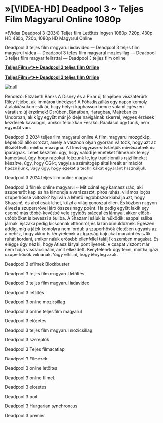 # »[VIDEA-HD] Deadpool 3 ~ Teljes Film Magyarul Online 1080p

*!Videa Deadpool 3 (2024) Teljes film Letöltés ingyen 1080p, 720p, 480p HD  480p, 720p, 1080p HD Magyarul Online

Deadpool 3 teljes film magyarul indavideo — Deadpool 3 teljes film magyarul videa — Deadpool 3 teljes film magyarul mozicsillag — Deadpool 3 teljes film magyar felirattal — Deadpool 3 teljes film online

**[Teljes Film ✅➤➤ Deadpool 3 teljes film Online](https://t.co/dRlBwCS5jr)**

**[Teljes Film ✅➤➤ Deadpool 3 teljes film Online](https://t.co/dRlBwCS5jr)**

[![null](https://static.wixstatic.com/media/855a25_043b5abeb4ae4d35ac003198e7fe56ed~mv2.gif)](https://t.co/dRlBwCS5jr)

Rendező: Elizabeth Banks A Disney és a Pixar új filmjében visszatérünk Riley fejébe, aki immáron tinédzser! A Főhadiszállás egy napon komoly átalakításokon esik át, hogy helyet kaphasson benne valami egészen váratlan: új érzelmek! Derűben, Bánatban, Haragban, Majréban és Undorban, akik így együtt már jó ideje navigálnak sikerrel, vegyes érzések kezdenek kavarogni, amikor felbukkan Feszkó. Ráadásul úgy tűnik, nem egyedül van.

Deadpool 3 2024 teljes film magyarul online A film, magyarul mozgókép, képekből álló sorozat, amely a vásznon olyan gyorsan változik, hogy azt az illúziót kelti, mintha mozogna. A filmet egyszerre tekintjük művészetnek és iparágnak. Lehet készíteni úgy, hogy valódi jeleneteket filmezünk le egy kamerával, úgy, hogy rajzokat fotózunk le, így tradicionális rajzfilmeket készítve, úgy, hogy CGI-t, vagyis a számítógép által kreált animációt használunk, vagy úgy, hogy ezeket a technikákat egyaránt használjuk.

Deadpool 3 2024 teljes film online magyarul

Deadpool 3 filmek online magyarul ~ Mit csinál egy kamasz srác, aki szupererőt kap, és ha kimondja a varázsszót, piros ruhás, villámos logós szuperhőssé változik? Nyilván a lehető legtöbbször kiabálja azt, hogy Shazam!, és ahol csak lehet, küzd a világ gonoszai ellen. És közben nagyon élvezi a szupererővel járó összes nagy poént. Ha pedig együtt lakik egy csomó más többé-kevésbé vele egyidős sráccal és lánnyal, akkor előbb-utóbb őket is beveszi a buliba. A Shazam! náluk is működik: nappal suliba járnak, éjszaka pedig kiosonnak otthonról, és lazán bűnüldöznek. Egészen addig, míg a játék komolyra nem fordul: a szuperhősök életében ugyanis az a nehéz, hogy akkor is kénytelenek az igazság bajnokai maradni és szűk ruhát hordani, amikor náluk erősebb ellenféllel találják szemben magukat. És eléggé úgy néz ki, hogy Atlasz lányai pont ilyenek. A csapat viszont már nem tudja visszacsinálni, amit elkezdett. Kénytelenek úgy tenni, mintha igazi szuperhősök volnának. Vagy elhinni, hogy tényleg azok.

Deadpool 3 efilmek Blockbuster

Deadpool 3 teljes film magyarul letöltés

Deadpool 3 teljes film magyarul indavideo

Deadpool 3 letöltés

Deadpool 3 online mozicsillag

Deadpool 3 online teljes film magyarul

Deadpool 3 előzetes

Deadpool 3 teljes film magyarul mozicsillag

Deadpool 3 szereplők

Deadpool 3 Teljes filmadatlap

Deadpool 3 Filmezek

Deadpool 3 online letöltés

Deadpool 3 online filmek

Deadpool 3 elozetes

Deadpool 3 port

Deadpool 3 Hungarian synchronous

Deadpool 3 premier
